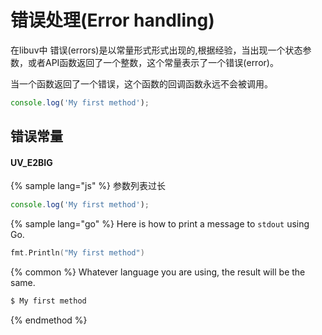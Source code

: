 # 错误处理(Error handling)

在libuv中 错误(errors)是以常量形式形式出现的,根据经验，当出现一个状态参数，或者API函数返回了一个整数，这个常量表示了一个错误(error)。

当一个函数返回了一个错误，这个函数的回调函数永远不会被调用。

```js
console.log('My first method');
```


## 错误常量

#### UV_E2BIG

{% sample lang="js" %}
参数列表过长

```js
console.log('My first method');
```

{% sample lang="go" %}
Here is how to print a message to `stdout` using Go.

```go
fmt.Println("My first method")
```

{% common %}
Whatever language you are using, the result will be the same.

```bash
$ My first method
```
{% endmethod %}
